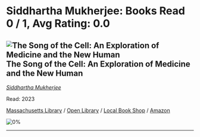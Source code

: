# Siddhartha Mukherjee:  Books Read 0 / 1, Avg Rating: 0.0 

## ![The Song of the Cell: An Exploration of Medicine and the New Human](https://covers.openlibrary.org/b/isbn/9781982117351-M.jpg) The Song of the Cell: An Exploration of Medicine and the New Human
*[Siddhartha Mukherjee](../authors/SiddharthaMukherjee)*

Read: 2023

[Massachusetts Library](https://library.minlib.net/search/i=9781982117351) / [Open Library](https://openlibrary.org/isbn/9781982117351) / [Local Book Shop](https://bookshop.org/book/9781982117351) / [Amazon](https://amazon.com/dp/1982117354)

![0%](https://geps.dev/progress/0) 



---
